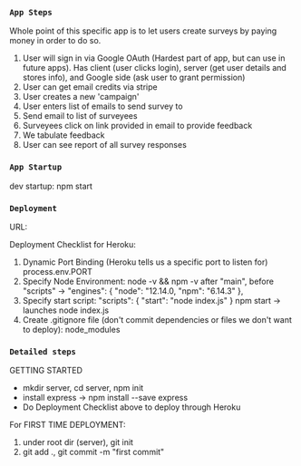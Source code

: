 ### `App Steps`
Whole point of this specific app is to let users create surveys by paying money in order to do so.

1) User will sign in via Google OAuth (Hardest part of app, but can use in future apps). Has client (user clicks login), server (get user details and stores info), and Google side (ask user to grant permission)
2) User can get email credits via stripe
3) User creates a new 'campaign'
4) User enters list of emails to send survey to
5) Send email to list of surveyees
6) Surveyees click on link provided in email to provide feedback
7) We tabulate feedback
8) User can see report of all survey responses

### `App Startup`
dev startup: npm start

### `Deployment`
URL: 

Deployment Checklist for Heroku:
1) Dynamic Port Binding (Heroku tells us a specific port to listen for) process.env.PORT
2) Specify Node Environment:
node -v && npm -v
after "main", before "scripts" ->
"engines": {
    "node": "12.14.0,
    "npm": "6.14.3"
  },
3) Specify start script:
  "scripts": {
    "start": "node index.js"
  }
  npm start -> launches node index.js
4) Create .gitignore file (don't commit dependencies or files we don't want to deploy):
node_modules

### `Detailed steps`
GETTING STARTED
- mkdir server, cd server, npm init
- install express -> npm install --save express
- Do Deployment Checklist above to deploy through Heroku

For FIRST TIME DEPLOYMENT:
1) under root dir (server), git init
2) git add ., git commit -m "first commit"



